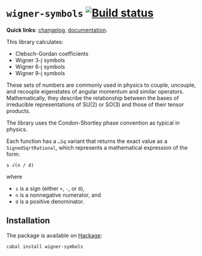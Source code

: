 `wigner-symbols` [![Build status][ci]][ca]
==========================================

**Quick links**:
  [changelog][cl],
  [documentation][dc].

This library calculates:

  - Clebsch-Gordan coefficients
  - Wigner 3-j symbols
  - Wigner 6-j symbols
  - Wigner 9-j symbols

These sets of numbers are commonly used in physics to couple, uncouple, and
recouple eigenstates of angular momentum and similar operators.
Mathematically, they describe the relationship between the bases of
irreducible representations of SU(2) or SO(3) and those of their tensor
products.

The library uses the Condon-Shortley phase convention as typical in physics.

Each function has a `…Sq` variant that returns the exact value as a
`SignedSqrtRational`, which represents a mathematical expression of the form:

    s √(n / d)

where

  - `s` is a sign (either `+`, `-`, or `0`),
  - `n` is a nonnegative numerator, and
  - `d` is a positive denominator.

Installation
------------

The package is available on [Hackage][dc]:

```sh
cabal install wigner-symbols
```

[cl]: changelog.md
[ca]: https://github.com/Rufflewind/wigner-symbols/actions/workflows/build.yml
[ci]: https://github.com/Rufflewind/wigner-symbols/actions/workflows/build.yml/badge.svg
[dc]: https://hackage.haskell.org/package/wigner-symbols
